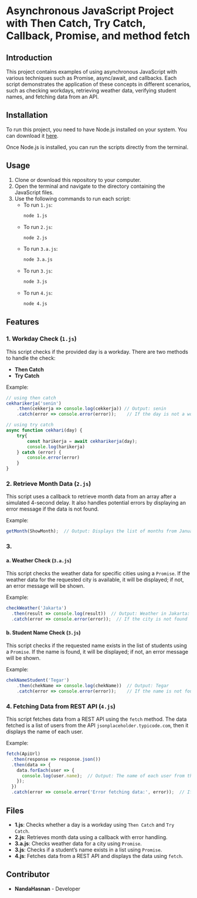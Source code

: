 
# Asynchronous JavaScript Project with Then Catch, Try Catch, Callback, Promise, and method fetch

## Introduction
This project contains examples of using asynchronous JavaScript with various techniques such as Promise, async/await, and callbacks. Each script demonstrates the application of these concepts in different scenarios, such as checking workdays, retrieving weather data, verifying student names, and fetching data from an API.

## Installation
To run this project, you need to have Node.js installed on your system. You can download it [here](https://nodejs.org).

Once Node.js is installed, you can run the scripts directly from the terminal.

## Usage
1. Clone or download this repository to your computer.
2. Open the terminal and navigate to the directory containing the JavaScript files.
3. Use the following commands to run each script:
    - To run `1.js`:
      ```bash
      node 1.js
      ```
    - To run `2.js`:
      ```bash
      node 2.js
      ```
    - To run `3.a.js`:
      ```bash
      node 3.a.js
      ```
    - To run `3.js`:
      ```bash
      node 3.js
      ```
    - To run `4.js`:
      ```bash
      node 4.js
      ```

## Features

### 1. Workday Check (`1.js`)
This script checks if the provided day is a workday. There are two methods to handle the check:
- **Then Catch**
- **Try Catch**

Example:
```javascript
// using then catch
cekharikerja('senin')
    .then(cekkerja => console.log(cekkerja)) // Output: senin
    .catch(error => console.error(error));    // If the day is not a workday

// using try catch 
async function cekhari(day) {
    try{
        const harikerja = await cekharikerja(day);
        console.log(harikerja)
    } catch (error) {
        console.error(error)
    }
}
```

### 2. Retrieve Month Data (`2.js`)
This script uses a callback to retrieve month data from an array after a simulated 4-second delay. It also handles potential errors by displaying an error message if the data is not found.

Example:
```javascript
getMonth(ShowMonth);  // Output: Displays the list of months from January to December
```

### 3. 
#### a. Weather Check (`3.a.js`)
This script checks the weather data for specific cities using a `Promise`. If the weather data for the requested city is available, it will be displayed; if not, an error message will be shown.

Example:
```javascript
checkWeather('Jakarta')
  .then(result => console.log(result))  // Output: Weather in Jakarta: Clear
  .catch(error => console.error(error));  // If the city is not found
```

#### b. Student Name Check (`3.js`)
This script checks if the requested name exists in the list of students using a `Promise`. If the name is found, it will be displayed; if not, an error message will be shown.

Example:
```javascript
chekNameStudent('Tegar')
    .then(chekName => console.log(chekName))  // Output: Tegar
    .catch(error => console.error(error));    // If the name is not found
```

### 4. Fetching Data from REST API (`4.js`)
This script fetches data from a REST API using the `fetch` method. The data fetched is a list of users from the API `jsonplaceholder.typicode.com`, then it displays the name of each user.

Example:
```javascript
fetch(ApiUrl)
  .then(response => response.json())
  .then(data => {
    data.forEach(user => {
      console.log(user.name);  // Output: The name of each user from the API
    });
  })
  .catch(error => console.error('Error fetching data:', error));  // If there is an error fetching the data
```

## Files

- **1.js**: Checks whether a day is a workday using `Then Catch` and `Try Catch`.
- **2.js**: Retrieves month data using a callback with error handling.
- **3.a.js**: Checks weather data for a city using `Promise`.
- **3.js**: Checks if a student’s name exists in a list using `Promise`.
- **4.js**: Fetches data from a REST API and displays the data using `fetch`.

## Contributor
- **NandaHasnan** - Developer
